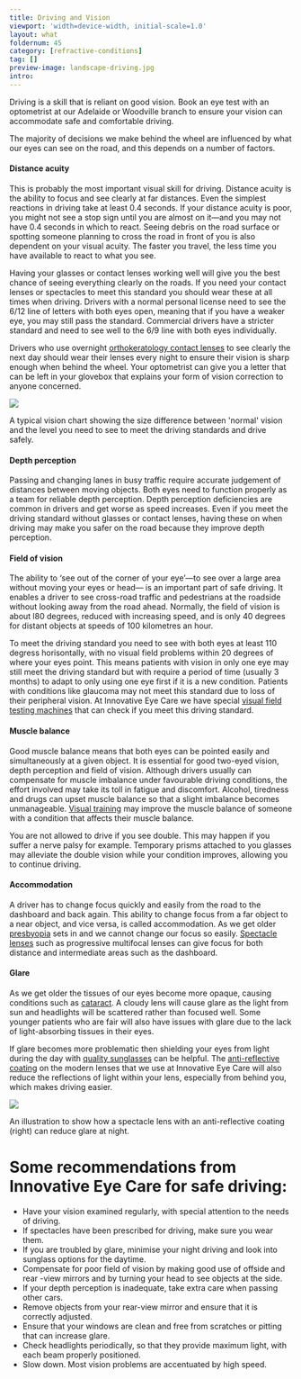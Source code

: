 ```yaml
---
title: Driving and Vision
viewport: 'width=device-width, initial-scale=1.0'
layout: what
foldernum: 45
category: [refractive-conditions]
tag: []
preview-image: landscape-driving.jpg
intro: 
---
```


<div class="employee-heading">
<p>Driving is a skill that is reliant on good vision. Book an eye test with an optometrist at our Adelaide or Woodville branch to ensure your vision can accommodate safe and comfortable driving.</p>
</div> 

The majority of decisions we make behind the wheel are influenced by what our eyes can see on the road, and this depends on a number of factors.

#### Distance acuity

This is probably the most important visual skill for driving. Distance acuity is the ability to focus and see clearly at far distances. Even the simplest reactions in driving take at least 0.4 seconds. If your distance acuity is poor, you might not see a stop sign until you are almost on it—and you may not have 0.4 seconds in which to react. Seeing debris on the road surface or spotting someone planning to cross the road in front of you is also dependent on your visual acuity. The faster you travel, the less time you have available to react to what you see. 

Having your glasses or contact lenses working well will give you the best chance of seeing everything clearly on the roads. If you need your contact lenses or spectacles to meet this standard you should wear these at all times when driving. Drivers with a normal personal license need to see the 6/12 line of letters with both eyes open, meaning that if you have a weaker eye, you may still pass the standard. Commercial drivers have a stricter standard and need to see well to the 6/9 line with both eyes individually. 

Drivers who use overnight [orthokeratology contact lenses](/what-we-do/orthokeratology) to see clearly the next day should wear their lenses every night to ensure their vision is sharp enough when behind the wheel. Your optometrist can give you a letter that can be left in your glovebox that explains your form of vision correction to anyone concerned.

![](/uploads/driving-letter-chart.jpg)

A typical vision chart showing the size difference between 'normal' vision and the level you need to see to meet the driving standards and drive safely.

#### Depth perception

Passing and changing lanes in busy traffic require accurate judgement of distances between moving objects. Both eyes need to function properly as a team for reliable depth perception. Depth perception deficiencies are common in drivers and get worse as speed increases. Even if you meet the driving standard without glasses or contact lenses, having these on when driving may make you safer on the road because they improve depth perception.

#### Field of vision

The ability to ‘see out of the corner of your eye’—to see over a large area without moving your eyes or head— is an important part of safe driving. It enables a driver to see cross-road traffic and pedestrians at the roadside without looking away from the road ahead. Normally, the field of vision is about l80 degrees, reduced with increasing speed, and is only 40 degrees for distant objects at speeds of 100 kilometres an hour. 

To meet the driving standard you need to see with both eyes at least 110 degress horisontally, with no visual field problems within 20 degrees of where your eyes point. This means patients with vision in only one eye may still meet the driving standard but with require a period of time (usually 3 months) to adapt to only using one eye first if it is a new condition. Patients with conditions like glaucoma may not meet this standard due to loss of their peripheral vision. At Innovative Eye Care we have special [visual field testing machines](/what-we-do/visual-field-testing) that can check if you meet this driving standard.

#### Muscle balance

Good muscle balance means that both eyes can be pointed easily and simultaneously at a given object. It is essential for good two-eyed vision, depth perception and field of vision. Although drivers usually can compensate for muscle imbalance under favourable driving conditions, the effort involved may take its toll in fatigue and discomfort. Alcohol, tiredness and drugs can upset muscle balance so that a slight imbalance becomes unmanageable. [Visual training](/what-we-do/vision-training) may improve the muscle balance of someone with a condition that affects their muscle balance.

You are not allowed to drive if you see double. This may happen if you suffer a nerve palsy for example. Temporary prisms attached to you glasses may alleviate the double vision while your condition improves, allowing you to continue driving.

#### Accommodation

A driver has to change focus quickly and easily from the road to the dashboard and back again. This ability to change focus from a far object to a near object, and vice versa, is called accommodation. As we get older [presbyopia](/what-we-do/presbyopia) sets in and we cannot change our focus so easily. [Spectacle lenses](/what-we-do/spectacle-lenses) such as progressive multifocal lenses can give focus for both distance and intermediate areas such as the dashboard.

#### Glare

As we get older the tissues of our eyes become more opaque, causing conditions such as [cataract](/what-we-do/cataract). A cloudy lens will cause glare as the light from sun and headlights will be scattered rather than focused well. Some younger patients who are fair will also have issues with glare due to the lack of light-absorbing tissues in their eyes.

If glare becomes more problematic then shielding your eyes from light during the day with [quality sunglasses](/what-we-do/sunglasses) can be helpful. The [anti-reflective coating](/what-we-do/spectacle-lenses) on the modern lenses that we use at Innovative Eye Care will also reduce the reflections of light within your lens, especially from behind you, which makes driving easier.

![](/uploads/anti-glare-lenses.jpg)

An illustration to show how a spectacle lens with an anti-reflective coating (right) can reduce glare at night.

# Some recommendations from Innovative Eye Care for safe driving:

  * Have your vision examined regularly, with special attention to the needs of driving.
  * If spectacles have been prescribed for driving, make sure you wear them.
  * If you are troubled by glare, minimise your night driving and look into sunglass options for the daytime.
  * Compensate for poor field of vision by making good use of offside and rear -view mirrors and by turning your head to see objects at the side.
  * If your depth perception is inadequate, take extra care when passing other cars.
  * Remove objects from your rear-view mirror and ensure that it is correctly adjusted.
  * Ensure that your windows are clean and free from scratches or pitting that can increase glare.
  * Check headlights periodically, so that they provide maximum light, with each beam properly positioned.
  * Slow down. Most vision problems are accentuated by high speed.
